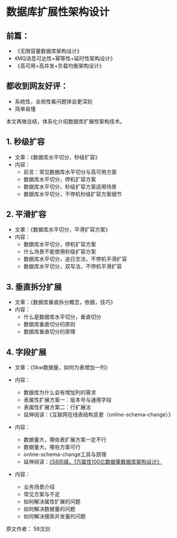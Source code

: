 # 数据库扩展性架构设计

## 前篇：

* 《无限容量数据库架构设计》
* 《MQ消息可达性+幂等性+延时性架构设计》
* 《高可用+高并发+负载均衡架构设计》

## 都收到网友好评：
* 系统性，全局性看问题体会更深刻
* 简单易懂

本文再做总结，体系化介绍数据库扩展性架构技术。

## 1. 秒级扩容
* 文章：《数据库水平切分，秒级扩容》
* 内容：
  * 前言：常见数据库水平切分与高可用方案
  * 数据库水平切分，停机扩容方案
  * 数据库水平切分，秒级扩容方案适用场景
  * 数据库水平切分，不停机秒级扩容方案细节

## 2. 平滑扩容
* 文章：《数据库水平切分，平滑扩容方案》
* 内容：
  * 数据库水平切分，停机扩容方案
  * 什么场景不能使用秒级扩容方案
  * 数据库水平切分，追日志法，不停机平滑扩容
  * 数据库水平切分，双写法，不停机平滑扩容

## 3. 垂直拆分扩展
* 文章：《数据库垂直拆分概念，依据，技巧》
* 内容：
  * 什么是数据库水平切分，垂直切分
  * 数据库垂直切分的原则
  * 数据库垂直切分的原理

## 4. 字段扩展
* 文章：《5kw数据量，如何为表增加一列》
* 内容：
  * 数据库为什么会有增加列的需求
  * 表属性扩展方案一：版本号与通用字段
  * 表属性扩展方案二：行扩展法
  * 延伸阅读：《互联网在线表结构变更（online-schema-change）》

* 内容：
  * 数据量大，哪些表扩展方案一定不行
  * 数据量大，哪些方案可行
  * online-schema-change工具与原理
  * 延伸阅读：[《58同城，1万属性100亿数据量数据库架构设计》](https://github.com/0voice/newsql_nosql_library/blob/main/mysql/文章/58同城,1万属性100亿数据量数据库架构设计.md)

* 内容：
  * 业务场景介绍
  * 常见方案与不足
  * 如何解决属性扩展的问题
  * 如何解决数据量的问题
  * 如何解决搜索并发量的问题


原文作者： 58沈剑
